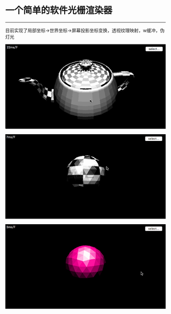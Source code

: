 # 一个简单的软件光栅渲染器

***

目前实现了局部坐标->世界坐标->屏幕投影坐标变换，透视纹理映射，w缓冲，伪灯光

![rendering0](./arts/rendering_0.gif)

![rendering_1](./arts/rendering_1.gif)

![rendering_2](./arts/rendering_2.gif)

